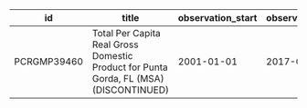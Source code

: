 | id          | title                                                                                 | observation_start   | observation_end   |
|-------------|---------------------------------------------------------------------------------------|---------------------|-------------------|
| PCRGMP39460 | Total Per Capita Real Gross Domestic Product for Punta Gorda, FL (MSA) (DISCONTINUED) | 2001-01-01          | 2017-01-01        |